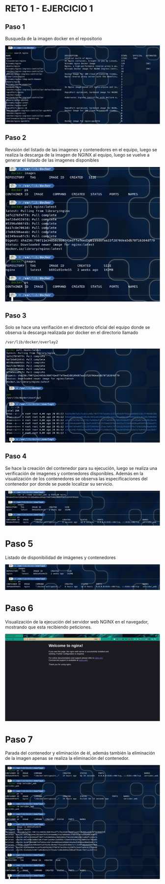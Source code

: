 # RETO 1 - EJERCICIO 1


## Paso 1
Busqueda de la imagen docker en el repositorio

![Foto 1](images/Foto-1.png)



## Paso 2
Revisión del listado de las imagenes y contenedores en el equipo, luego se realiza la descarga de la imagen de NGINX al equipo, luego se vuelve a generar el listado de las imagenes disponibles

![Foto 2](images/Foto-2.png)



## Paso 3
Solo se hace una verifiación en el directorio oficial del equipo donde se observa la descarga realizada por docker en el directorio llamado

```
/var/lib/docker/overlay2
```

![Foto 2](images/Foto-3.png)



## Paso 4
Se hace la creación del contenedor para su ejecución, luego se realiza una verificación de imagenes y contenedores disponibles.
Además en la visualización de los contenedores se observa las especificaciones del contenedor por donde se puede localizar su servicio.

![Foto 2](images/Foto-4.png)



# Paso 5
Listado de disponibilidad de imágenes y contenedores

![Foto 2](images/Foto-5.png)



# Paso 6
Visualización de la ejecución del servidor web NGINX en el navegador, mostrando que esta recibiendo peticiones.

![Foto 2](images/Foto-6.png)



# Paso 7
Parada del contenedor y eliminación de èl, además también la eliminación de la imagen apenas se realiza la eliminación del contenedor.

![Foto 2](images/Foto-7.png)


